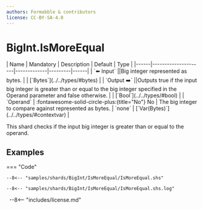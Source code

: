 ```yaml
---
authors: Formabble & contributors
license: CC-BY-SA-4.0
---
```



# BigInt.IsMoreEqual

<div class="sh-parameters" markdown="1">
| Name | Mandatory | Description | Default | Type |
|------|---------------------|-------------|---------|------|
| `⬅️ Input` ||Big integer represented as bytes. | | [`Bytes`](../../types/#bytes) |
| `Output ➡️` ||Outputs true if the input big integer is greater than or equal to the big integer specified in the Operand parameter and false otherwise. | | [`Bool`](../../types/#bool) |
| `Operand` | :fontawesome-solid-circle-plus:{title="No"} No  | The big integer to compare against represented as bytes. | `none` | [`Var(Bytes)`](../../types/#contextvar) |

</div>

This shard checks if the input big integer is greater than or equal to the operand.

## Examples

=== "Code"

  ```x86asm linenums="1"
  --8<-- "samples/shards/BigInt/IsMoreEqual/IsMoreEqual.shs"
  ```

  ```
  --8<-- "samples/shards/BigInt/IsMoreEqual/IsMoreEqual.shs.log"
  ```
&nbsp;
--8<-- "includes/license.md"

